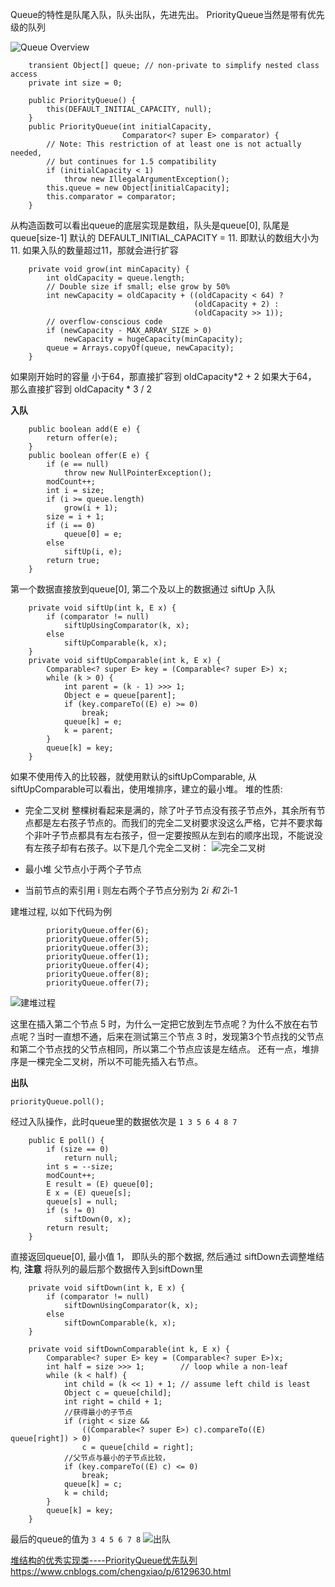 Queue的特性是队尾入队，队头出队，先进先出。
PriorityQueue当然是带有优先级的队列

![Queue Overview](http://upload-images.jianshu.io/upload_images/5688445-902f3302772d7910.png?imageMogr2/auto-orient/strip%7CimageView2/2/w/1240)

```
    transient Object[] queue; // non-private to simplify nested class access
    private int size = 0;

    public PriorityQueue() {
        this(DEFAULT_INITIAL_CAPACITY, null);
    }
    public PriorityQueue(int initialCapacity,
                         Comparator<? super E> comparator) {
        // Note: This restriction of at least one is not actually needed,
        // but continues for 1.5 compatibility
        if (initialCapacity < 1)
            throw new IllegalArgumentException();
        this.queue = new Object[initialCapacity];
        this.comparator = comparator;
    }
```
从构造函数可以看出queue的底层实现是数组，队头是queue[0], 队尾是 queue[size-1]
默认的 DEFAULT_INITIAL_CAPACITY = 11. 即默认的数组大小为11. 如果入队的数量超过11，那就会进行扩容
```
    private void grow(int minCapacity) {
        int oldCapacity = queue.length;
        // Double size if small; else grow by 50%
        int newCapacity = oldCapacity + ((oldCapacity < 64) ?
                                         (oldCapacity + 2) :
                                         (oldCapacity >> 1));
        // overflow-conscious code
        if (newCapacity - MAX_ARRAY_SIZE > 0)
            newCapacity = hugeCapacity(minCapacity);
        queue = Arrays.copyOf(queue, newCapacity);
    }
```
如果刚开始时的容量 小于64，那直接扩容到 oldCapacity*2 + 2
如果大于64， 那么直接扩容到 oldCapacity * 3 / 2

**入队**
```
    public boolean add(E e) {
        return offer(e);
    }
    public boolean offer(E e) {
        if (e == null)
            throw new NullPointerException();
        modCount++;
        int i = size;
        if (i >= queue.length)
            grow(i + 1);
        size = i + 1;
        if (i == 0)
            queue[0] = e;
        else
            siftUp(i, e);
        return true;
    }
```
第一个数据直接放到queue[0], 第二个及以上的数据通过 siftUp 入队

```
    private void siftUp(int k, E x) {
        if (comparator != null)
            siftUpUsingComparator(k, x);
        else
            siftUpComparable(k, x); 
    }
    private void siftUpComparable(int k, E x) {
        Comparable<? super E> key = (Comparable<? super E>) x;
        while (k > 0) {
            int parent = (k - 1) >>> 1;
            Object e = queue[parent];
            if (key.compareTo((E) e) >= 0)
                break;
            queue[k] = e;
            k = parent;
        }
        queue[k] = key;
    }
```
如果不使用传入的比较器，就使用默认的siftUpComparable, 从siftUpComparable可以看出，使用堆排序，建立的最小堆。
堆的性质:
- 完全二叉树
整棵树看起来是满的，除了叶子节点没有孩子节点外，其余所有节点都是左右孩子节点的。而我们的完全二叉树要求没这么严格，它并不要求每个非叶子节点都具有左右孩子，但一定要按照从左到右的顺序出现，不能说没有左孩子却有右孩子。以下是几个完全二叉树：
![完全二叉树](http://upload-images.jianshu.io/upload_images/5688445-cc76a0a18c075ada.png?imageMogr2/auto-orient/strip%7CimageView2/2/w/1240)

- 最小堆
父节点小于两个子节点

- 当前节点的索引用 i
则左右两个子节点分别为  2*i  和 2*i-1

建堆过程, 以如下代码为例
```
		priorityQueue.offer(6);
		priorityQueue.offer(5);
		priorityQueue.offer(3);
		priorityQueue.offer(1);
		priorityQueue.offer(4);
		priorityQueue.offer(8);
		priorityQueue.offer(7);	
```

![建堆过程](http://upload-images.jianshu.io/upload_images/5688445-a14eb2a26ccc2744.png?imageMogr2/auto-orient/strip%7CimageView2/2/w/1240)

这里在插入第二个节点 5 时，为什么一定把它放到左节点呢？为什么不放在右节点呢？当时一直想不通，后来在测试第三个节点 3 时，发现第3个节点找的父节点和第二个节点找的父节点相同，所以第二个节点应该是左结点。
还有一点，堆排序是一棵完全二叉树，所以不可能先插入右节点。

**出队**
```
priorityQueue.poll();
```
经过入队操作，此时queue里的数据依次是
`1 3 5 6 4 8 7`
```
    public E poll() {
        if (size == 0)
            return null;
        int s = --size;
        modCount++;
        E result = (E) queue[0];
        E x = (E) queue[s];
        queue[s] = null;
        if (s != 0)
            siftDown(0, x);
        return result;
    }
```
直接返回queue[0], 最小值 1， 即队头的那个数据, 然后通过 siftDown去调整堆结构, 
**注意** 将队列的最后那个数据传入到siftDown里
```
    private void siftDown(int k, E x) {
        if (comparator != null)
            siftDownUsingComparator(k, x);
        else
            siftDownComparable(k, x);
    }

    private void siftDownComparable(int k, E x) {
        Comparable<? super E> key = (Comparable<? super E>)x;
        int half = size >>> 1;        // loop while a non-leaf
        while (k < half) {
            int child = (k << 1) + 1; // assume left child is least
            Object c = queue[child];
            int right = child + 1;
            //获得最小的子节点
            if (right < size &&
                ((Comparable<? super E>) c).compareTo((E) queue[right]) > 0)
                c = queue[child = right];
            //父节点与最小的子节点比较，
            if (key.compareTo((E) c) <= 0)
                break;
            queue[k] = c;
            k = child;
        }
        queue[k] = key;
    }
```
最后的queue的值为
`3 4 5 6 7 8`
![出队](http://upload-images.jianshu.io/upload_images/5688445-71f707ea727bc242.png?imageMogr2/auto-orient/strip%7CimageView2/2/w/1240)

[堆结构的优秀实现类----PriorityQueue优先队列](https://www.jianshu.com/p/4c7ad59a0489)
https://www.cnblogs.com/chengxiao/p/6129630.html

